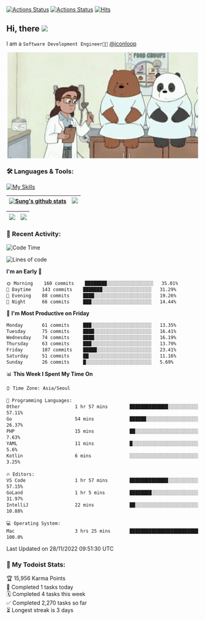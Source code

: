 
[![Actions Status](https://github.com/ddok2/ddok2/workflows/Todoist%20Readme/badge.svg)](https://github.com/ddok2/ddok2/actions)
[![Actions Status](https://github.com/ddok2/ddok2/workflows/wakatime-stats/badge.svg)](https://github.com/ddok2/ddok2/actions)
[![Hits](https://hits.seeyoufarm.com/api/count/incr/badge.svg?url=https%3A%2F%2Fgithub.com%2Fddok2&count_bg=%23FF9595&title_bg=%23555555&icon=github.svg&icon_color=%23FFFFFF&title=hits&edge_flat=false)](https://hits.seeyoufarm.com)

<!-- ![visitors](https://visitor-badge.laobi.icu/badge?page_id=ddok2.ddok2) -->
## Hi, there <img src="https://raw.githubusercontent.com/MartinHeinz/MartinHeinz/master/wave.gif" width="3%">

I am a `Software Development Engineer🧑‍💻` [@iconloop](https://github.com/iconloop)


<p align="center">
    <img align="center" alt="GIF" src="img/debugging.gif" />
</p>


### 🛠 Languages & Tools:

[![My Skills](https://skillicons.dev/icons?i=go,js,ts,py,express,react,svelte,jquery,pug,mongodb,mysql,redis,aws,docker,kubernetes)](https://skillicons.dev)


| <a href="https://github-readme-stats.vercel.app/api?username=ddok2&show_icons=true&include_all_commits=true&count_private=true&theme=buefy&hide_border=true"><img align="center" src="https://github-readme-stats.vercel.app/api?username=ddok2&show_icons=true&include_all_commits=true&count_private=true&theme=buefy&hide_border=true" alt="Sung's github stats" /></a> | <a href="https://github.com/ddok2"><img src="http://github-readme-streak-stats.herokuapp.com?user=ddok2&hide_border=true" /></a> |
| ------------- |------------- |


| <a href="https://github.com/ddok2"><img align="center" src="https://github-readme-stats.vercel.app/api/top-langs/?username=ddok2&theme=buefy&hide=html,css&hide_border=true" /></a> | <a href="https://github.com/ddok2"><img align="center" src="https://activity-graph.herokuapp.com/graph?username=ddok2&theme=github&hide_border=true" height="250" /></a> |
| ------------- |--------------------------------------------------------------------------------------------------------------------------------------------------------------------------|


<!-- <details open>
    <summary>📈 My GitHub Stats</summary>
    <p align="center">
        <a href="https://github.com/ddok2">
            <img align="center" src="https://github-readme-stats.vercel.app/api?username=ddok2&show_icons=true&include_all_commits=true&count_private=true&theme=buefy&hide_border=true" alt="Sung's github stats" />
        </a>
    </p>
</details>
<details>
    <summary>💬 Top Languages</summary>
    <p align="center"> 
        <a href="https://github.com/ddok2">
            <img align="center" src="https://github-readme-stats.vercel.app/api/top-langs/?username=ddok2&layout=compact&theme=buefy&hide=html,css&hide_border=true" />
        </a>
    </p>
</details> -->


### 🌈 Recent Activity:
<!--START_SECTION:waka-->
![Code Time](http://img.shields.io/badge/Code%20Time-1%2C872%20hrs%2014%20mins-blue)

![Lines of code](https://img.shields.io/badge/From%20Hello%20World%20I%27ve%20Written-4%20Million%20lines%20of%20code-blue)

**I'm an Early 🐤** 

```text
🌞 Morning    160 commits    ████████░░░░░░░░░░░░░░░░░   35.01% 
🌆 Daytime    143 commits    ███████░░░░░░░░░░░░░░░░░░   31.29% 
🌃 Evening    88 commits     ████░░░░░░░░░░░░░░░░░░░░░   19.26% 
🌙 Night      66 commits     ███░░░░░░░░░░░░░░░░░░░░░░   14.44%

```
📅 **I'm Most Productive on Friday** 

```text
Monday       61 commits     ███░░░░░░░░░░░░░░░░░░░░░░   13.35% 
Tuesday      75 commits     ████░░░░░░░░░░░░░░░░░░░░░   16.41% 
Wednesday    74 commits     ████░░░░░░░░░░░░░░░░░░░░░   16.19% 
Thursday     63 commits     ███░░░░░░░░░░░░░░░░░░░░░░   13.79% 
Friday       107 commits    █████░░░░░░░░░░░░░░░░░░░░   23.41% 
Saturday     51 commits     ██░░░░░░░░░░░░░░░░░░░░░░░   11.16% 
Sunday       26 commits     █░░░░░░░░░░░░░░░░░░░░░░░░   5.69%

```


📊 **This Week I Spent My Time On** 

```text
⌚︎ Time Zone: Asia/Seoul

💬 Programming Languages: 
Other                    1 hr 57 mins        ██████████████░░░░░░░░░░░   57.11% 
Go                       54 mins             ██████░░░░░░░░░░░░░░░░░░░   26.37% 
PHP                      15 mins             ██░░░░░░░░░░░░░░░░░░░░░░░   7.63% 
YAML                     11 mins             █░░░░░░░░░░░░░░░░░░░░░░░░   5.6% 
Kotlin                   6 mins              ░░░░░░░░░░░░░░░░░░░░░░░░░   3.25%

🔥 Editors: 
VS Code                  1 hr 57 mins        ██████████████░░░░░░░░░░░   57.15% 
GoLand                   1 hr 5 mins         ████████░░░░░░░░░░░░░░░░░   31.97% 
IntelliJ                 22 mins             ██░░░░░░░░░░░░░░░░░░░░░░░   10.88%

💻 Operating System: 
Mac                      3 hrs 25 mins       █████████████████████████   100.0%

```


 Last Updated on 28/11/2022 09:51:30 UTC
<!--END_SECTION:waka-->

### 🚧 My Todoist Stats:
<!-- TODO-IST:START -->
🏆  15,956 Karma Points           
🌸  Completed 1 tasks today           
🗓  Completed 4 tasks this week           
✅  Completed 2,270 tasks so far           
⏳  Longest streak is 3 days
<!-- TODO-IST:END -->

